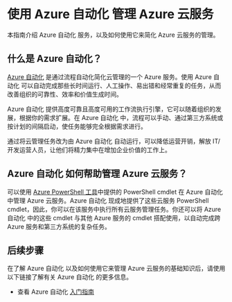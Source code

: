 <properties pageTitle="使用 Azure 自动化 管理 Azure 云服务" description="了解如何使用 Azure 自动化 服务来方便管理 Azure 云服务。" services="automation, cloud-services" documentationCenter="" authors="jodoglevy" manager="eamono" editor="Eric Chen"/>
<tags ms.service="automation, cloud-services"
    ms.date="02/20/2015"
    wacn.date="04/11/2015"
    />

# 使用 Azure 自动化 管理 Azure 云服务

本指南介绍 Azure 自动化 服务，以及如何使用它来简化 Azure 云服务的管理。

## 什么是 Azure 自动化？

[Azure 自动化](/documentation/services/automation/) 是通过流程自动化简化云管理的一个 Azure 服务。使用 Azure 自动化 可以自动完成那些长时间运行、人工操作、易出错和经常重复的任务，从而改善组织的可靠性、效率和价值生成时间。

Azure 自动化 提供高度可靠且高度可用的工作流执行引擎，它可以随着组织的发展，根据你的需求扩展。在 Azure 自动化 中，流程可以手动、通过第三方系统或按计划的间隔启动，使任务能够完全根据需求进行。

通过将云管理任务改为由 Azure 自动化 自动运行，可以降低运营开销，解放 IT/开发运营人员，让他们将精力集中在增加企业价值的工作上。 


## Azure 自动化 如何帮助管理 Azure 云服务？

可以使用 [Azure PowerShell 工具](https://msdn.microsoft.com/zh-CN/library/azure/jj156055.aspx)中提供的 PowerShell cmdlet 在 Azure 自动化 中管理 Azure 云服务。Azure 自动化 现成地提供了这些云服务 PowerShell cmdlet，因此，你可以在该服务中执行所有云服务管理任务。你还可以将 Azure 自动化 中的这些 cmdlet 与其他 Azure 服务的 cmdlet 搭配使用，以自动完成跨 Azure 服务和第三方系统的复杂任务。


## 后续步骤

在了解 Azure 自动化 以及如何使用它来管理 Azure 云服务的基础知识后，请使用以下链接了解有关 Azure 自动化 的更多信息。

* 查看 Azure 自动化 [入门指南](/documentation/articles/automation-create-runbook-from-samples/)
